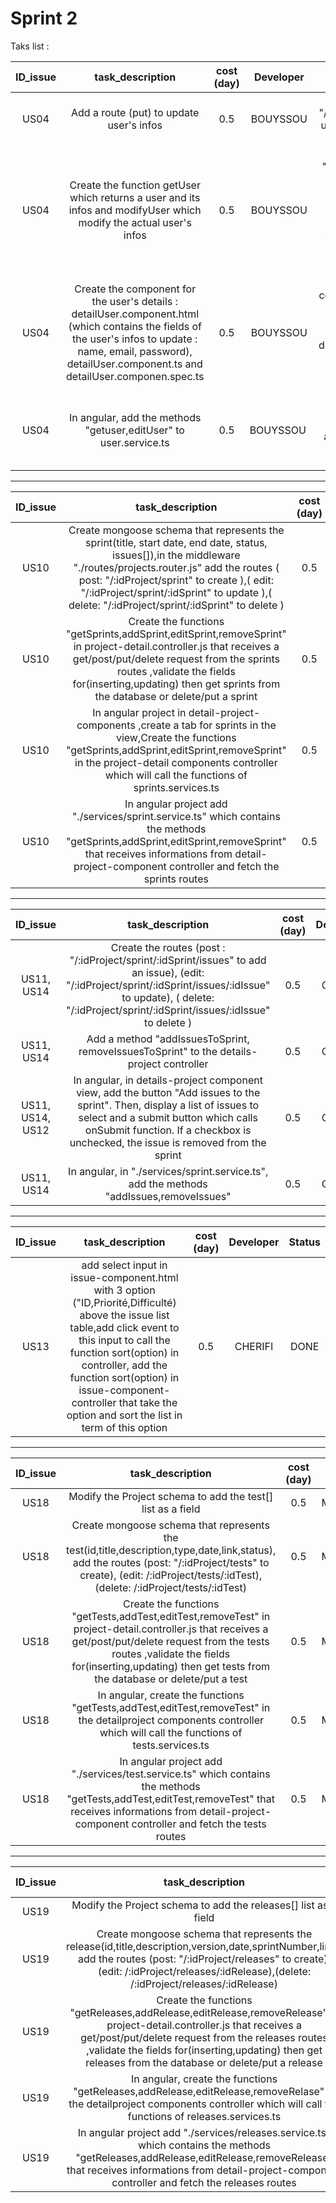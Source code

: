 # Sprint 2

Taks list :

| ID_issue | task_description | cost (day) | Developer | Definition of Done | Status | 
| :-: | :-: | :-: | :-: | :-: | :-: |
| US04 | Add a route (put) to update user's infos | 0.5 |BOUYSSOU | Add the route (edit : "/users/:id") to update a user, in the middleware index.router.js. | TODO |
| US04 | Create the function getUser which returns a user and its infos and modifyUser which modify the actual user's infos | 0.5 | BOUYSSOU | Create the functions "getUser, modifyUser" in user.controller.js which receives a get/put request from the index routes ,validate the fields for (inserting,updating) then put/get a user in/from the database. |TODO |
| US04 | Create the component for the user's details : detailUser.component.html (which contains the fields of the user's infos to update : name, email, password), detailUser.component.ts and detailUser.componen.spec.ts | 0.5 | BOUYSSOU | In angular, create the component "detailUser" in the dashboard. Create the functions "getuser,editUser" in detailuser.component.ts which calls the functions of user.service.ts |  TODO |
| US04 | In angular, add the methods "getuser,editUser" to user.service.ts| 0.5 | BOUYSSOU | getUser return a user from a list of User, editUser changes the attributes of the user : name, email and password  | TODO |

----------------------------------------------------------------------------------------------------------------------

| ID_issue | task_description | cost (day) | Developer | Status |
| :-: | :-: | :-: | :-: | :-: |
| US10 | Create mongoose schema that represents the sprint(title, start date, end date, status, issues[]),in the middleware "./routes/projects.router.js" add the routes ( post: "/:idProject/sprint" to create ),( edit: "/:idProject/sprint/:idSprint" to update ),( delete: "/:idProject/sprint/:idSprint" to delete ) | 0.5 | MARTINEAU | DONE |
| US10 | Create the functions "getSprints,addSprint,editSprint,removeSprint" in project-detail.controller.js that receives a get/post/put/delete request from the sprints routes ,validate the fields for(inserting,updating) then get sprints from the database or delete/put a sprint | 0.5 | MARTINEAU | DONE |  
| US10 | In angular project in detail-project-components ,create a tab for sprints in the view,Create the functions "getSprints,addSprint,editSprint,removeSprint" in the project-detail components controller which will call the functions of sprints.services.ts | 0.5 | MARTINEAU | DONE |  
| US10 | In angular project add "./services/sprint.service.ts" which contains the methods "getSprints,addSprint,editSprint,removeSprint" that receives informations from detail-project-component controller and fetch the sprints routes | 0.5 | MARTINEAU | DONE | 

----------------------------------------------------------------------------------------------------------------------

| ID_issue | task_description | cost (day) | Developer | Status |
| :-: | :-: | :-: | :-: | :-: |
| US11, US14 | Create the routes (post : "/:idProject/sprint/:idSprint/issues" to add an issue), (edit: "/:idProject/sprint/:idSprint/issues/:idIssue" to update), ( delete: "/:idProject/sprint/:idSprint/issues/:idIssue" to delete )| 0.5 | CHERIFI | DONE | 
| US11, US14 | Add a method "addIssuesToSprint, removeIssuesToSprint" to the details-project controller| 0.5 | CHERIFI | DONE | 
| US11, US14, US12 | In angular, in details-project component view, add the button "Add issues to the sprint". Then, display a list of issues to select and a submit button which calls onSubmit function. If a checkbox is unchecked, the issue is removed from the sprint | 0.5 | CHERIFI | DONE | 
| US11, US14 | In angular, in "./services/sprint.service.ts", add the methods "addIssues,removeIssues"| 0.5 | CHERIFI | DONE | 

----------------------------------------------------------------------------------------------------------------------

| ID_issue | task_description | cost (day) | Developer | Status |
| :-: | :-: | :-: | :-: | :-: |
| US13 | add select input in issue-component.html with 3 option ("ID,Priorité,Difficulté) above the issue list table,add click event to this input to call the function sort(option) in controller, add the function sort(option) in issue-component-controller that take the option and sort the list in term of this option | 0.5  | CHERIFI | DONE | 

----------------------------------------------------------------------------------------------------------------------

| ID_issue | task_description | cost (day) | Developer | Status |
| :-: | :-: | :-: | :-: | :-: |
| US18 | Modify the Project schema to add the test[] list as a field | 0.5 | MARTINEAU | TODO | 
| US18 | Create mongoose schema that represents the test(id,title,description,type,date,link,status), add the routes (post: "/:idProject/tests" to create), (edit: /:idProject/tests/:idTest),(delete: /:idProject/tests/:idTest)| 0.5 | MARTINEAU | TODO | 
| US18 | Create the functions "getTests,addTest,editTest,removeTest" in project-detail.controller.js that receives a get/post/put/delete request from the tests routes ,validate the fields for(inserting,updating) then get tests from the database or delete/put a test| 0.5 | MARTINEAU | TODO | 
| US18 | In angular, create the functions "getTests,addTest,editTest,removeTest" in the detailproject components controller which will call the functions of tests.services.ts | 0.5 | MARTINEAU | TODO | 
| US18 | In angular project add "./services/test.service.ts" which contains the methods "getTests,addTest,editTest,removeTest" that receives informations from detail-project-component controller and fetch the tests routes| 0.5 | MARITNEAU | TODO | 
----------------------------------------------------------------------------------------------------------------------

| ID_issue | task_description | cost (day) | Developer | Status |
| :-: | :-: | :-: | :-: | :-: |
| US19 | Modify the Project schema to add the releases[] list as a field | 0.5 | | TODO | 
| US19 | Create mongoose schema that represents the release(id,title,description,version,date,sprintNumber,link), add the routes (post: "/:idProject/releases" to create), (edit: /:idProject/releases/:idRelease),(delete: /:idProject/releases/:idRelease)| 0.5 | | TODO | 
| US19 | Create the functions "getReleases,addRelease,editRelease,removeRelease" in project-detail.controller.js that receives a get/post/put/delete request from the releases routes ,validate the fields for(inserting,updating) then get releases from the database or delete/put a release| 0.5 | | TODO | 
| US19 | In angular, create the functions "getReleases,addRelease,editRelease,removeRelase" in the detailproject components controller which will call the functions of releases.services.ts | 0.5 | | TODO | 
| US19 | In angular project add "./services/releases.service.ts" which contains the methods "getReleases,addRelease,editRelease,removeRelease" that receives informations from detail-project-component controller and fetch the releases routes| 0.5 | | TODO | 
